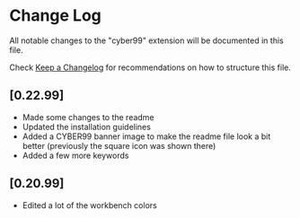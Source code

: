 # Change Log

All notable changes to the "cyber99" extension will be documented in this file.

Check [Keep a Changelog](http://keepachangelog.com/) for recommendations on how to structure this file.

## [0.22.99]

- Made some changes to the readme
- Updated the installation guidelines
- Added a CYBER99 banner image to make the readme file look a bit better (previously the square icon was shown there)
- Added a few more keywords

## [0.20.99]

- Edited a lot of the workbench colors
